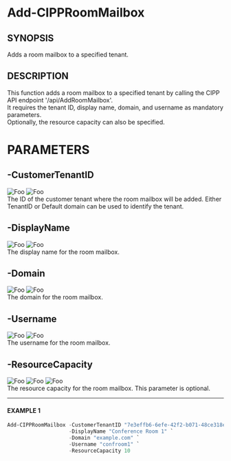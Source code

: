 # Add-CIPPRoomMailbox
## SYNOPSIS
Adds a room mailbox to a specified tenant.

## DESCRIPTION
This function adds a room mailbox to a specified tenant by calling the CIPP API endpoint '/api/AddRoomMailbox'.  
It requires the tenant ID, display name, domain, and username as mandatory parameters.  
Optionally, the resource capacity can also be specified.

# PARAMETERS

## **-CustomerTenantID**
![Foo](https://img.shields.io/badge/Type-String-Blue?) ![Foo](https://img.shields.io/badge/Mandatory-TRUE-Red?)  
The ID of the customer tenant where the room mailbox will be added. Either TenantID or Default domain can be used to identify the tenant.

## **-DisplayName**
![Foo](https://img.shields.io/badge/Type-String-Blue?) ![Foo](https://img.shields.io/badge/Mandatory-TRUE-Red?)  
The display name for the room mailbox.

## **-Domain**
![Foo](https://img.shields.io/badge/Type-String-Blue?) ![Foo](https://img.shields.io/badge/Mandatory-TRUE-Red?)  
The domain for the room mailbox.

## **-Username**
![Foo](https://img.shields.io/badge/Type-String-Blue?) ![Foo](https://img.shields.io/badge/Mandatory-TRUE-Red?)  
The username for the room mailbox.

## **-ResourceCapacity**
![Foo](https://img.shields.io/badge/Type-Int32-Blue?) ![Foo](https://img.shields.io/badge/Mandatory-FALSE-Green?) ![Foo](https://img.shields.io/badge/DefaultValue-0-Blue?color=5547a8)  
The resource capacity for the room mailbox. This parameter is optional.

---

#### EXAMPLE 1

```powershell
Add-CIPPRoomMailbox -CustomerTenantID "7e3effb6-6efe-42f2-b071-48ce318eaf95" `
                    -DisplayName "Conference Room 1" `
                    -Domain "example.com" `
                    -Username "confroom1" `
                    -ResourceCapacity 10
